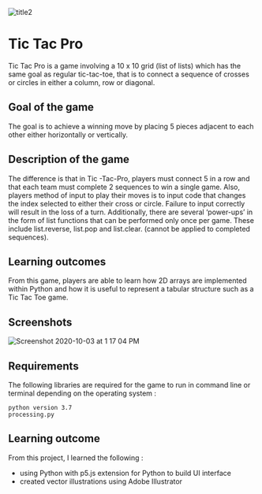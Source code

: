 ![title2](https://user-images.githubusercontent.com/25546711/60030182-1cfc2d80-96d5-11e9-9952-293f39247860.png)

# Tic Tac Pro
Tic Tac Pro is a game involving a 10 x 10 grid (list of lists) which has the same goal as regular tic-tac-toe, that is to connect a sequence of crosses or circles in either a column, row or diagonal. 

## Goal of the game
The goal is to achieve a winning move by placing 5 pieces adjacent to each other either horizontally or vertically.


## Description of the game
 The difference is that in Tic -Tac-Pro, players must connect 5 in a row and that each team must complete 2 sequences to win a single game. Also, players method of input to play their moves is to input code that changes the index selected to either their cross or circle. Failure to input correctly will result in the loss of a turn. Additionally, there are several ‘power-ups’ in the form of list functions that can be performed only once per game. These include list.reverse, list.pop and list.clear. (cannot be applied to completed sequences). 

## Learning outcomes
From this game, players are able to learn how 2D arrays are implemented within Python and how it is useful to represent a tabular structure such as a Tic Tac Toe game.

## Screenshots
![Screenshot 2020-10-03 at 1 17 04 PM](https://user-images.githubusercontent.com/25546711/94984078-d7d2d680-057a-11eb-9d13-2509223c1d92.png)


## Requirements
The following libraries are required for the game to run in command line or terminal depending on the operating system :
```
python version 3.7
processing.py
```

## Learning outcome
From this project, I learned the following :
* using Python with p5.js extension for Python to build UI interface
* created vector illustrations using Adobe Illustrator 


